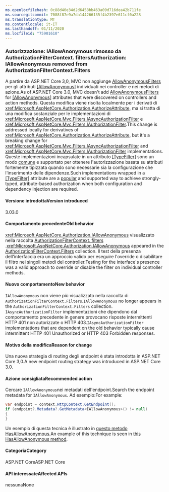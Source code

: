 ```yaml
---
ms.openlocfilehash: 0c88d40e34d2d6458bb463a09d716dea42b711fe
ms.sourcegitcommit: 7088f87e9a7da144266135f4b2397e611cf0a228
ms.translationtype: MT
ms.contentlocale: it-IT
ms.lasthandoff: 01/11/2020
ms.locfileid: "75901610"
---
```

### <a name="authorization-iallowanonymous-removed-from-authorizationfiltercontextfilters"></a><span data-ttu-id="a00b5-101">Autorizzazione: IAllowAnonymous rimosso da AuthorizationFilterContext. filters</span><span class="sxs-lookup"><span data-stu-id="a00b5-101">Authorization: IAllowAnonymous removed from AuthorizationFilterContext.Filters</span></span>

<span data-ttu-id="a00b5-102">A partire da ASP.NET Core 3,0, MVC non aggiunge [AllowAnonymousFilters](xref:Microsoft.AspNetCore.Mvc.Authorization.AllowAnonymousFilter) per gli attributi [[AllowAnonymous]](xref:Microsoft.AspNetCore.Authorization.AllowAnonymousAttribute) individuati nei controller e nei metodi di azione.</span><span class="sxs-lookup"><span data-stu-id="a00b5-102">As of ASP.NET Core 3.0, MVC doesn't add [AllowAnonymousFilters](xref:Microsoft.AspNetCore.Mvc.Authorization.AllowAnonymousFilter) for [[AllowAnonymous]](xref:Microsoft.AspNetCore.Authorization.AllowAnonymousAttribute) attributes that were discovered on controllers and action methods.</span></span> <span data-ttu-id="a00b5-103">Questa modifica viene risolta localmente per i derivati di <xref:Microsoft.AspNetCore.Authorization.AuthorizeAttribute>, ma si tratta di una modifica sostanziale per le implementazioni di <xref:Microsoft.AspNetCore.Mvc.Filters.IAsyncAuthorizationFilter> e <xref:Microsoft.AspNetCore.Mvc.Filters.IAuthorizationFilter>.</span><span class="sxs-lookup"><span data-stu-id="a00b5-103">This change is addressed locally for derivatives of <xref:Microsoft.AspNetCore.Authorization.AuthorizeAttribute>, but it's a breaking change for <xref:Microsoft.AspNetCore.Mvc.Filters.IAsyncAuthorizationFilter> and <xref:Microsoft.AspNetCore.Mvc.Filters.IAuthorizationFilter> implementations.</span></span> <span data-ttu-id="a00b5-104">Queste implementazioni incapsulate in un attributo [[TypeFilter]](xref:Microsoft.AspNetCore.Mvc.TypeFilterAttribute) sono un modo [comune](https://stackoverflow.com/a/41348219/608220) e supportato per ottenere l'autorizzazione basata su attributi fortemente tipizzata quando sono necessarie sia la configurazione che l'inserimento delle dipendenze.</span><span class="sxs-lookup"><span data-stu-id="a00b5-104">Such implementations wrapped in a [[TypeFilter]](xref:Microsoft.AspNetCore.Mvc.TypeFilterAttribute) attribute are a [popular](https://stackoverflow.com/a/41348219/608220) and supported way to achieve strongly-typed, attribute-based authorization when both configuration and dependency injection are required.</span></span>

#### <a name="version-introduced"></a><span data-ttu-id="a00b5-105">Versione introdotta</span><span class="sxs-lookup"><span data-stu-id="a00b5-105">Version introduced</span></span>

<span data-ttu-id="a00b5-106">3.0</span><span class="sxs-lookup"><span data-stu-id="a00b5-106">3.0</span></span>

#### <a name="old-behavior"></a><span data-ttu-id="a00b5-107">Comportamento precedente</span><span class="sxs-lookup"><span data-stu-id="a00b5-107">Old behavior</span></span>

<span data-ttu-id="a00b5-108"><xref:Microsoft.AspNetCore.Authorization.IAllowAnonymous> visualizzato nella raccolta [AuthorizationFilterContext. filters](xref:Microsoft.AspNetCore.Mvc.Filters.FilterContext.Filters%2A) .</span><span class="sxs-lookup"><span data-stu-id="a00b5-108"><xref:Microsoft.AspNetCore.Authorization.IAllowAnonymous> appeared in the [AuthorizationFilterContext.Filters](xref:Microsoft.AspNetCore.Mvc.Filters.FilterContext.Filters%2A) collection.</span></span> <span data-ttu-id="a00b5-109">Il test della presenza dell'interfaccia era un approccio valido per eseguire l'override o disabilitare il filtro nei singoli metodi del controller.</span><span class="sxs-lookup"><span data-stu-id="a00b5-109">Testing for the interface's presence was a valid approach to override or disable the filter on individual controller methods.</span></span>

#### <a name="new-behavior"></a><span data-ttu-id="a00b5-110">Nuovo comportamento</span><span class="sxs-lookup"><span data-stu-id="a00b5-110">New behavior</span></span>

<span data-ttu-id="a00b5-111">`IAllowAnonymous` non viene più visualizzato nella raccolta di `AuthorizationFilterContext.Filters`.</span><span class="sxs-lookup"><span data-stu-id="a00b5-111">`IAllowAnonymous` no longer appears in the `AuthorizationFilterContext.Filters` collection.</span></span> <span data-ttu-id="a00b5-112">`IAsyncAuthorizationFilter` implementazioni che dipendono dal comportamento precedente in genere provocano risposte intermittenti HTTP 401 non autorizzate o HTTP 403.</span><span class="sxs-lookup"><span data-stu-id="a00b5-112">`IAsyncAuthorizationFilter` implementations that are dependent on the old behavior typically cause intermittent HTTP 401 Unauthorized or HTTP 403 Forbidden responses.</span></span>

#### <a name="reason-for-change"></a><span data-ttu-id="a00b5-113">Motivo della modifica</span><span class="sxs-lookup"><span data-stu-id="a00b5-113">Reason for change</span></span>

<span data-ttu-id="a00b5-114">Una nuova strategia di routing degli endpoint è stata introdotta in ASP.NET Core 3,0.</span><span class="sxs-lookup"><span data-stu-id="a00b5-114">A new endpoint routing strategy was introduced in ASP.NET Core 3.0.</span></span>

#### <a name="recommended-action"></a><span data-ttu-id="a00b5-115">Azione consigliata</span><span class="sxs-lookup"><span data-stu-id="a00b5-115">Recommended action</span></span>

<span data-ttu-id="a00b5-116">Cercare `IAllowAnonymous`nei metadati dell'endpoint.</span><span class="sxs-lookup"><span data-stu-id="a00b5-116">Search the endpoint metadata for `IAllowAnonymous`.</span></span> <span data-ttu-id="a00b5-117">Ad esempio:</span><span class="sxs-lookup"><span data-stu-id="a00b5-117">For example:</span></span>

```csharp
var endpoint = context.HttpContext.GetEndpoint();
if (endpoint?.Metadata?.GetMetadata<IAllowAnonymous>() != null)
{
}
```

<span data-ttu-id="a00b5-118">Un esempio di questa tecnica è illustrato in [questo metodo HasAllowAnonymous](https://github.com/dotnet/aspnetcore/blob/bd65275148abc9b07a3b59797a88d485341152bf/src/Mvc/Mvc.Core/src/Authorization/AuthorizeFilter.cs#L236).</span><span class="sxs-lookup"><span data-stu-id="a00b5-118">An example of this technique is seen in [this HasAllowAnonymous method](https://github.com/dotnet/aspnetcore/blob/bd65275148abc9b07a3b59797a88d485341152bf/src/Mvc/Mvc.Core/src/Authorization/AuthorizeFilter.cs#L236).</span></span>

#### <a name="category"></a><span data-ttu-id="a00b5-119">Categoria</span><span class="sxs-lookup"><span data-stu-id="a00b5-119">Category</span></span>

<span data-ttu-id="a00b5-120">ASP.NET Core</span><span class="sxs-lookup"><span data-stu-id="a00b5-120">ASP.NET Core</span></span>

#### <a name="affected-apis"></a><span data-ttu-id="a00b5-121">API interessate</span><span class="sxs-lookup"><span data-stu-id="a00b5-121">Affected APIs</span></span>

<span data-ttu-id="a00b5-122">nessuna</span><span class="sxs-lookup"><span data-stu-id="a00b5-122">None</span></span>

<!--

#### Affected APIs

Not detectable via API analysis

-->
